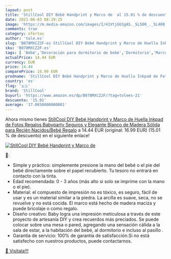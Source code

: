 ```yaml
---
layout: post
title: 'StillCool DIY Bebé Handprint y Marco de  al 15.01 % de descuento'
date: 2021-06-03 08:19:25
image: 'https://m.media-amazon.com/images/I/41VtjGU1gAS._SL500_._SL400_.jpg'
comments: true
category: ofertas
author: 'tole.es'
slug: 'B078MXCZ2F-es StillCool DIY Bebé Handprint y Marco de Huella Inkpad de...'
sku: 'B078MXCZ2F-es'
tags: [ 'Bebé','Decoración para dormitorio de bebé','Dormitorio','Marcos de fotos para bebé','bebé','stillcool', ]
actualPrice: 14.44 EUR
currency: EUR
price: 14.44
comparePrice: 16.99 EUR
prodname: 'StillCool DIY Bebé Handprint y Marco de Huella Inkpad de Fotos Regalos Babyparty Seguros y Elegante Blanco de Madera Sólida para Recién Nacidos/Bebé Regalo'
country: 'es'
flag: '🇪🇸'
brand: 'StillCool'
buyurl: 'https://www.amazon.es/dp/B078MXCZ2F/?tag=tolees-21'
descuento: '15.01'
average: '17.0650000000001'
---
```


Ahora mismo tienes [StillCool DIY Bebé Handprint y Marco de Huella Inkpad de Fotos Regalos Babyparty Seguros y Elegante Blanco de Madera Sólida para Recién Nacidos/Bebé Regalo](https://www.amazon.es/dp/B078MXCZ2F/?tag=tolees-21) a 14.44 EUR (original: 16.99 EUR) (15.01 %  de descuento) en el siguiente enlace!

[![StillCool DIY Bebé Handprint y Marco de ](https://m.media-amazon.com/images/I/41VtjGU1gAS._SL500_._SL400_.jpg)](https://www.amazon.es/dp/B078MXCZ2F/?tag=tolees-21)

🔎:

- Simple y práctico: simplemente presione la mano del bebé o el pie del bebé directamente sobre el papel recubierto. Tu tesoro no entrará en contacto con la tinta.
- Edad recomendada: 0 - 3 años (más alto si solo se imprime con la mano o el pie).
- Material: el compuesto de impresión no es tóxico, es seguro, fácil de usar y es un material similar a la piedra. La arcilla es suave, seca, no se revuelve y no está cocida. El marco está hecho de madera maciza y puede bricolaje o como regalo.
- Diseño creativo: Baby logra una impresión meticulosa a través de este proyecto de artesanía DIY y crea recuerdos más preciados. Se puede colocar sobre una mesa o pared, agregando una sensación cálida a la sala de estar, a la habitación del bebé, al dormitorio e incluso al pasillo .
- Garantía de servicio: 100% de garantía de satisfacción.Si no está satisfecho con nuestros productos, puede contactarnos.

[🛒 Visítala!!!](https://www.amazon.es/dp/B078MXCZ2F/?tag=tolees-21)
